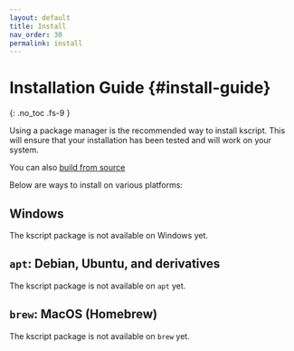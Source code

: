 ```yaml
---
layout: default
title: Install
nav_order: 30
permalink: install
---
```


# Installation Guide {#install-guide}
{: .no_toc .fs-9 }

Using a package manager is the recommended way to install kscript. This will ensure that your installation has been tested and will work on your system.

You can also [build from source](/build)

Below are ways to install on various platforms:

## Windows

The kscript package is not available on Windows yet.

## `apt`: Debian, Ubuntu, and derivatives

The kscript package is not available on `apt` yet.

## `brew`: MacOS (Homebrew)

The kscript package is not available on `brew` yet.


